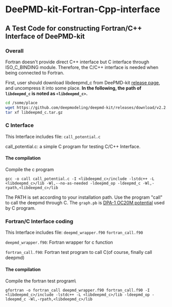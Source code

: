 # DeePMD-kit-Fortran-Cpp-interface

## A Test Code for constructing Fortran/C++ Interface of DeePMD-kit

### Overall
Fortran doesn't provide direct C++ interface but C interface through ISO_C_BINDING module.
Therefore, the C/C++ interface is needed when being connected to Fortran.

First, user should download libdeepmd_c from DeePMD-kit [release page](https://github.com/deepmodeling/deepmd-kit/releases), and uncompress it into some place. **In the following, the path of `libdeepmd_c` is noted as `<libdeepmd_c>`.**

```bash
cd /some/place
wget https://github.com/deepmodeling/deepmd-kit/releases/download/v2.2.2/libdeepmd_c.tar.gz
tar xf libdeepmd_c.tar.gz
```

### C Interface
This Interface includes file: `call_potential.c` 

call_potential.c: a simple C program for testing C/C++ Interface.

#### The compilation

Compile the c program
```
gcc -o call call_potential.c -I <libdeepmd_c>/include -lstdc++ -L <libdeepmd_c>/lib -Wl,--no-as-needed -ldeepmd_op -ldeepmd_c -Wl,-rpath,<libdeepmd_c>/lib
```
The PATH is set according to your installation path. Use the program "call" to call the deepmd through C. The `graph.pb` is [DPA-1 OC20M potential](https://www.aissquare.com/models/detail?pageType=models&name=DPA_1_OC2M) used by C program.


### Fortran/C Interface coding

This Interface includes file: `deepmd_wrapper.f90` `fortran_call.f90`

`deepmd_wrapper.f90`: Fortran wrapper for c function

`fortran_call.f90`: Fortran test program to call C(of course, finally call deepmd)

#### The compilation
Compile the fortran test program\

```
gfortran -o fortran_call deepmd_wrapper.f90 fortran_call.f90 -I <libdeepmd_c>/include -lstdc++ -L <libdeepmd_c>/lib -ldeepmd_op -ldeepmd_c -Wl,-rpath,<libdeepmd_c>/lib
```
